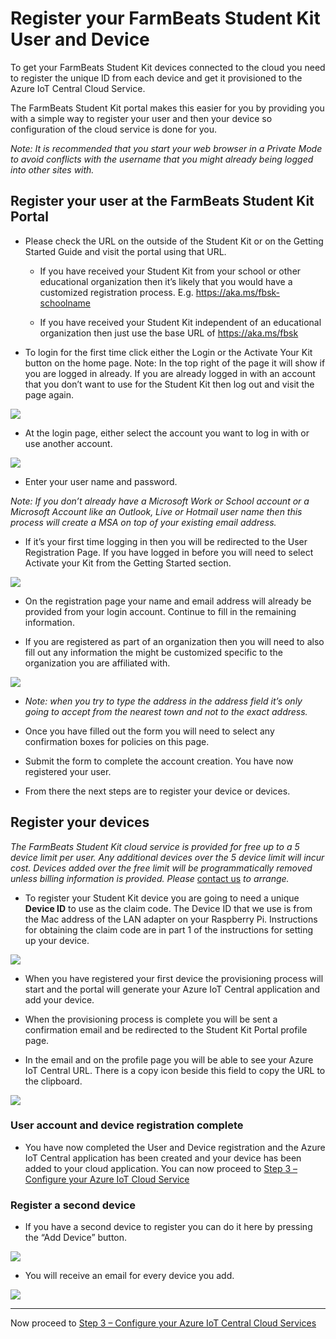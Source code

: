 Register your FarmBeats Student Kit User and Device
===================================================

To get your FarmBeats Student Kit devices connected to the cloud you need to
register the unique ID from each device and get it provisioned to the Azure IoT
Central Cloud Service.

The FarmBeats Student Kit portal makes this easier for you by providing you with
a simple way to register your user and then your device so configuration of the
cloud service is done for you.

*Note: It is recommended that you start your web browser in a Private Mode to
avoid conflicts with the username that you might already being logged into other
sites with.*

Register your user at the FarmBeats Student Kit Portal
------------------------------------------------------

-   Please check the URL on the outside of the Student Kit or on the Getting
    Started Guide and visit the portal using that URL.

    -   If you have received your Student Kit from your school or other
        educational organization then it’s likely that you would have a
        customized registration process. E.g. <https://aka.ms/fbsk-schoolname>

    -   If you have received your Student Kit independent of an educational
        organization then just use the base URL of <https://aka.ms/fbsk>

-   To login for the first time click either the Login or the Activate Your Kit
    button on the home page. Note: In the top right of the page it will show if
    you are logged in already. If you are already logged in with an account that
    you don’t want to use for the Student Kit then log out and visit the page
    again.

![](media/0fa4559111333367aeab004c8cbaab80.png)

-   At the login page, either select the account you want to log in with or use
    another account.

![](media/63d98a1de0e5842d1de6883de4079a7b.jpg)

-   Enter your user name and password.

*Note: If you don’t already have a Microsoft Work or School account or a
Microsoft Account like an Outlook, Live or Hotmail user name then this process
will create a MSA on top of your existing email address.*

-   If it’s your first time logging in then you will be redirected to the User
    Registration Page. If you have logged in before you will need to select
    Activate your Kit from the Getting Started section.

![](media/b102044e9142091ac6a75925691bc408.png)

-   On the registration page your name and email address will already be
    provided from your login account. Continue to fill in the remaining
    information.

-   If you are registered as part of an organization then you will need to also
    fill out any information the might be customized specific to the
    organization you are affiliated with.

![](media/2af1dc580ba7df2412266bf30187d2a2.png)

-   *Note: when you try to type the address in the address field it’s only going
    to accept from the nearest town and not to the exact address.*

-   Once you have filled out the form you will need to select any confirmation
    boxes for policies on this page.

-   Submit the form to complete the account creation. You have now registered
    your user.

-   From there the next steps are to register your device or devices.

Register your devices
---------------------

*The FarmBeats Student Kit cloud service is provided for free up to a 5 device
limit per user. Any additional devices over the 5 device limit will incur cost.
Devices added over the free limit will be programmatically removed unless
billing information is provided. Please* [contact
us](mailto:support@farmbeatslabs.com) *to arrange.*

-   To register your Student Kit device you are going to need a unique **Device
    ID** to use as the claim code. The Device ID that we use is from the Mac
    address of the LAN adapter on your Raspberry Pi. Instructions for obtaining
    the claim code are in part 1 of the instructions for setting up your device.

![](media/5480cbfabe1fd2e98fe9d0698ba54ec8.png)

-   When you have registered your first device the provisioning process will
    start and the portal will generate your Azure IoT Central application and
    add your device.

-   When the provisioning process is complete you will be sent a confirmation
    email and be redirected to the Student Kit Portal profile page.

-   In the email and on the profile page you will be able to see your Azure IoT
    Central URL. There is a copy icon beside this field to copy the URL to the
    clipboard.

![](media/ce49fc97053af0332676b55bf3049420.png)

### User account and device registration complete

-   You have now completed the User and Device registration and the Azure IoT
    Central application has been created and your device has been added to your
    cloud application. You can now proceed to [Step 3 – Configure your Azure IoT
    Cloud
    Service](https://github.com/farmbeatslabs/studentkit/blob/master/Indoor-m1/3_Configure_your_Azure_IoT_Central_Cloud_Service.md)

### Register a second device

-   If you have a second device to register you can do it here by pressing the
    “Add Device” button.

![](media/f1af29bc8a27778a52e7596337ccc223.png)

-   You will receive an email for every device you add.

![](media/4ac2b44a24ea0f0381ca40ebfea83e8d.png)

-----------------
Now proceed to [Step 3 – Configure your Azure IoT Central Cloud Services](3_Configure_your_Azure_IoT_Central_Cloud_Service.md)
